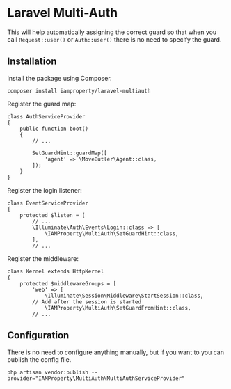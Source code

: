 # Laravel Multi-Auth

This will help automatically assigning the correct guard so that when you call `Request::user()` or `Auth::user()` there is no need to specify the guard.

## Installation

Install the package using Composer.

```
composer install iamproperty/laravel-multiauth
```

Register the guard map:
```
class AuthServiceProvider
{
    public function boot()
    {
        // ...
        
        SetGuardHint::guardMap([
            'agent' => \MoveButler\Agent::class,
        ]);
    }
}
```

Register the login listener:

```
class EventServiceProvider
{
    protected $listen = [
        // ...
        \Illuminate\Auth\Events\Login::class => [
            \IAMProperty\MultiAuth\SetGuardHint::class,
        ],
        // ...
```

Register the middleware:
```
class Kernel extends HttpKernel
{
    protected $middlewareGroups = [
        'web' => [
            \Illuminate\Session\Middleware\StartSession::class,
        // Add after the session is started
            \IAMProperty\MultiAuth\SetGuardFromHint::class,
        // ...
```

## Configuration

There is no need to configure anything manually, but if you want to you can publish the config file.

```
php artisan vendor:publish --provider="IAMProperty\MultiAuth\MultiAuthServiceProvider"
```
